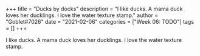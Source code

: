 +++
title = "Ducks by docks"
description = "I like ducks. A mama duck loves her ducklings. I love the water texture stamp."
author = "Goblet#7026"
date = "2021-02-06"
categories = ["Week 06: TODO"]
tags = []
+++

I like ducks. A mama duck loves her ducklings. I love the water texture stamp.
